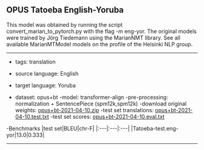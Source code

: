 ## OPUS Tatoeba English-Yoruba

This model was obtained by running the script convert_marian_to_pytorch.py with the flag -m eng-yor. The original models were trained by Jörg Tiedemann using the MarianNMT library. See all available MarianMTModel models on the profile of the Helsinki NLP group.


---
 - tags: translation
 - source language: English
 - target language: Yoruba
 
 - dataset: opus+bt
 -model: transformer-align
 -pre-processing: normalization + SentencePiece (spm12k,spm12k)
 -download original weights: [opus+bt-2021-04-10.zip](https://object.pouta.csc.fi/Tatoeba-MT-models/eng-yor/opus+bt-2021-04-10.zip)
 -test set translations: [opus+bt-2021-04-10.test.txt](https://object.pouta.csc.fi/Tatoeba-MT-models/eng-yor/opus+bt-2021-04-10.test.txt)
 -test set scores: [opus+bt-2021-04-10.eval.txt](https://object.pouta.csc.fi/Tatoeba-MT-models/eng-yor/opus+bt-2021-04-10.eval.txt)

 -Benchmarks
 |test set|BLEU|chr-F|
 |:---|:---|:---|
 |Tatoeba-test.eng-yor|13.0|0.333|
 
 ---